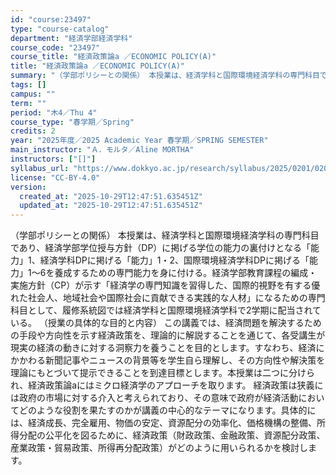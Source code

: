 ```yaml
---
id: "course:23497"
type: "course-catalog"
department: "経済学部経済学科"
course_code: "23497"
course_title: "経済政策論a ／ECONOMIC POLICY(A)"
title: "経済政策論a ／ECONOMIC POLICY(A)"
summary: "（学部ポリシーとの関係） 本授業は、経済学科と国際環境経済学科の専門科目であり、経済学部学位授与方針（DP）に掲げる学位の能力の裏付けとなる「能力」1、経済学科DPに掲げる「能力」1・2、国際環境経済学科DPに掲げる「能力」1～6を養成する…"
tags: []
campus: ""
term: ""
period: "木4／Thu 4"
course_type: "春学期／Spring"
credits: 2
year: "2025年度／2025 Academic Year 春学期／SPRING SEMESTER"
main_instructor: "Ａ．モルタ／Aline MORTHA"
instructors: ["[]"]
syllabus_url: "https://www.dokkyo.ac.jp/research/syllabus/2025/0201/0201_23497_ja_JP.html"
license: "CC-BY-4.0"
version:
  created_at: "2025-10-29T12:47:51.635451Z"
  updated_at: "2025-10-29T12:47:51.635451Z"
---
```

（学部ポリシーとの関係） 本授業は、経済学科と国際環境経済学科の専門科目であり、経済学部学位授与方針（DP）に掲げる学位の能力の裏付けとなる「能力」1、経済学科DPに掲げる「能力」1・2、国際環境経済学科DPに掲げる「能力」1～6を養成するための専門能力を身に付ける。経済学部教育課程の編成・実施方針（CP）が示す「経済学の専門知識を習得した、国際的視野を有する優れた社会人、地域社会や国際社会に貢献できる実践的な人材」になるための専門科目として、履修系統図では経済学科と国際環境経済学科で2学期に配当されている。 （授業の具体的な目的と内容） この講義では、経済問題を解決するための手段や方向性を示す経済政策を、理論的に解説することを通じて、各受講生が現実の経済の動きに対する洞察力を養うことを目的とします。すなわち、経済にかかわる新聞記事やニュースの背景等を学生自ら理解し、その方向性や解決策を理論にもとづいて提示できることを到達目標とします。本授業は二つに分けられ、経済政策論aにはミクロ経済学のアプローチを取ります。 経済政策は狭義には政府の市場に対する介入と考えられており、その意味で政府が経済活動においてどのような役割を果たすのかが講義の中心的なテーマになります。具体的には、経済成長、完全雇用、物価の安定、資源配分の効率化、価格機構の整備、所得分配の公平化を図るために、経済政策（財政政策、金融政策、資源配分政策、産業政策・貿易政策、所得再分配政策）がどのように用いられるかを検討します。

